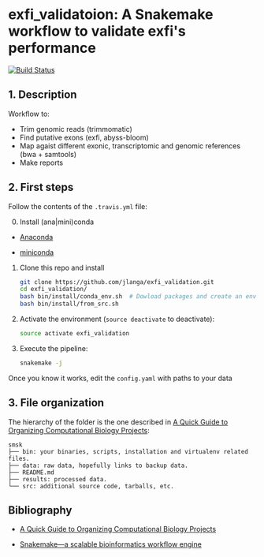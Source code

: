 # exfi_validatoion: A Snakemake workflow to validate exfi's performance

[![Build Status](https://travis-ci.org/jlanga/exfi_validation.svg?branch=master)](https://travis-ci.org/jlanga/exfi_validation)

## 1. Description

Workflow to:

- Trim genomic reads (trimmomatic)
- Find putative exons (exfi, abyss-bloom)
- Map agaist different exonic, transcriptomic and genomic references (bwa + samtools)
- Make reports

## 2. First steps

Follow the contents of the `.travis.yml` file:

0. Install (ana|mini)conda

- [Anaconda](https://www.continuum.io/downloads)

- [miniconda](http://conda.pydata.org/miniconda.html)

1. Clone this repo and install

    ```sh
    git clone https://github.com/jlanga/exfi_validation.git
    cd exfi_validation/
    bash bin/install/conda_env.sh  # Dowload packages and create an environment
    bash bin/install/from_src.sh
    ```

2. Activate the environment (`source deactivate` to deactivate):
    ```sh
    source activate exfi_validation
    ```

3. Execute the pipeline:

    ```sh
    snakemake -j
    ```

Once you know it works, edit the `config.yaml` with paths to your data


## 3. File organization

The hierarchy of the folder is the one described in [A Quick Guide to Organizing Computational Biology Projects](http://journals.plos.org/ploscompbiol/article?id=10.1371/journal.pcbi.1000424):

```
smsk
├── bin: your binaries, scripts, installation and virtualenv related files.
├── data: raw data, hopefully links to backup data.
├── README.md
├── results: processed data.
└── src: additional source code, tarballs, etc.
```


## Bibliography

- [A Quick Guide to Organizing Computational Biology Projects](http://journals.plos.org/ploscompbiol/article?id=10.1371/journal.pcbi.1000424)

- [Snakemake—a scalable bioinformatics workflow engine](http://bioinformatics.oxfordjournals.org/content/28/19/2520)
